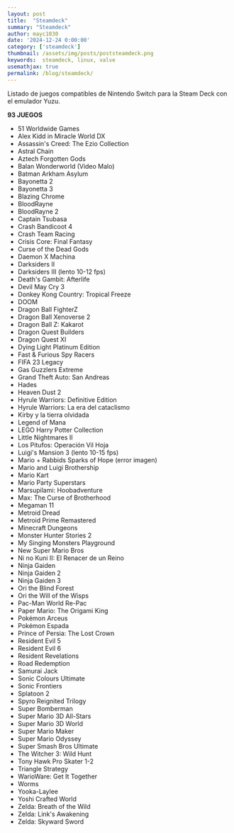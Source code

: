 ```yaml
---
layout: post
title:  "Steamdeck"
summary: "Steamdeck"
author: mayc1030
date: '2024-12-24 0:00:00'
category: ['steamdeck']
thumbnail: /assets/img/posts/poststeamdeck.png
keywords:  steamdeck, linux, valve
usemathjax: true
permalink: /blog/steamdeck/
---
```

Listado de juegos compatibles de Nintendo Switch para la Steam Deck con el emulador Yuzu.

**93 JUEGOS**

- 51 Worldwide Games  
- Alex Kidd in Miracle World DX  
- Assassin's Creed: The Ezio Collection  
- Astral Chain  
- Aztech Forgotten Gods  
- Balan Wonderworld (Video Malo)  
- Batman Arkham Asylum  
- Bayonetta 2  
- Bayonetta 3  
- Blazing Chrome  
- BloodRayne  
- BloodRayne 2  
- Captain Tsubasa  
- Crash Bandicoot 4  
- Crash Team Racing  
- Crisis Core: Final Fantasy  
- Curse of the Dead Gods  
- Daemon X Machina  
- Darksiders II  
- Darksiders III (lento 10-12 fps)  
- Death's Gambit: Afterlife  
- Devil May Cry 3  
- Donkey Kong Country: Tropical Freeze  
- DOOM  
- Dragon Ball FighterZ  
- Dragon Ball Xenoverse 2  
- Dragon Ball Z: Kakarot  
- Dragon Quest Builders  
- Dragon Quest XI  
- Dying Light Platinum Edition  
- Fast & Furious Spy Racers  
- FIFA 23 Legacy  
- Gas Guzzlers Extreme  
- Grand Theft Auto: San Andreas  
- Hades  
- Heaven Dust 2  
- Hyrule Warriors: Definitive Edition  
- Hyrule Warriors: La era del cataclismo  
- Kirby y la tierra olvidada  
- Legend of Mana  
- LEGO Harry Potter Collection  
- Little Nightmares II  
- Los Pitufos: Operación Vil Hoja  
- Luigi's Mansion 3 (lento 10-15 fps)  
- Mario + Rabbids Sparks of Hope (error imagen)  
- Mario and Luigi Brothership  
- Mario Kart  
- Mario Party Superstars  
- Marsupilami: Hoobadventure  
- Max: The Curse of Brotherhood  
- Megaman 11  
- Metroid Dread  
- Metroid Prime Remastered  
- Minecraft Dungeons  
- Monster Hunter Stories 2  
- My Singing Monsters Playground  
- New Super Mario Bros  
- Ni no Kuni II: El Renacer de un Reino  
- Ninja Gaiden  
- Ninja Gaiden 2  
- Ninja Gaiden 3  
- Ori the Blind Forest  
- Ori the Will of the Wisps  
- Pac-Man World Re-Pac  
- Paper Mario: The Origami King  
- Pokémon Arceus  
- Pokémon Espada  
- Prince of Persia: The Lost Crown 
- Resident Evil 5   
- Resident Evil 6  
- Resident Revelations  
- Road Redemption  
- Samurai Jack  
- Sonic Colours Ultimate  
- Sonic Frontiers  
- Splatoon 2  
- Spyro Reignited Trilogy  
- Super Bomberman  
- Super Mario 3D All-Stars  
- Super Mario 3D World  
- Super Mario Maker  
- Super Mario Odyssey  
- Super Smash Bros Ultimate  
- The Witcher 3: Wild Hunt  
- Tony Hawk Pro Skater 1-2  
- Triangle Strategy  
- WarioWare: Get It Together  
- Worms  
- Yooka-Laylee  
- Yoshi Crafted World  
- Zelda: Breath of the Wild  
- Zelda: Link's Awakening  
- Zelda: Skyward Sword  







